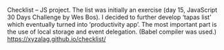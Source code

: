 Checklist – JS project. The list was initially an exercise (day 15, JavaScript 30 Days Challenge by Wes Bos).  I decided to further develop ‘tapas list’ which eventually turned into ‘productivity app’. The most important part is the use of local storage and event delegation. (Babel compiler was used.) https://xyzalag.github.io/checklist/
